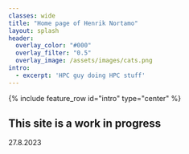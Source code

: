 ```yaml
---
classes: wide
title: "Home page of Henrik Nortamo"
layout: splash
header:
  overlay_color: "#000"
  overlay_filter: "0.5"
  overlay_image: /assets/images/cats.png
intro: 
  - excerpt: 'HPC guy doing HPC stuff'
---
```


{% include feature_row id="intro" type="center" %}

## This site is a work in progress
27.8.2023

